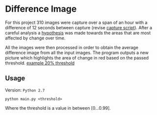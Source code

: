 # Difference Image

For this project 310 images were capture over a span of an hour with a difference of
12 seconds between capture (revise [capture script](capture_image.py)). After a careful
analysis a [hypothesis](Hypothesis.pdf) was made towards the areas that are most
affected by change over time.

All the images were then processed in order to obtain the average difference image
from all the input images. The program outputs a new picture which highlights
the area of change in red based on the passed threshold.
[example 20% threshold](figure_20%.png)


## Usage

Version: `Python 2.7`

`python main.py <threshold>`

Where the threshold is a value in between [0...0.99].

